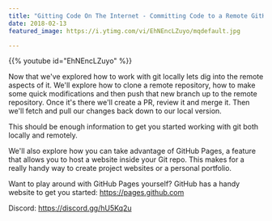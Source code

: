 ```yaml
---
title: "Gitting Code On The Internet - Committing Code to a Remote GitHub Server"
date: 2018-02-13
featured_image: https://i.ytimg.com/vi/EhNEncLZuyo/mqdefault.jpg

---
```


{{% youtube id="EhNEncLZuyo" %}}

Now that we've explored how to work with git locally lets dig into the remote aspects of it. We'll explore how to clone a remote repository, how to make some quick modifications and then push that new branch up to the remote repository. Once it's there we'll create a PR, review it and merge it. Then we'll fetch and pull our changes back down to our local version.

This should be enough information to get you started working with git both locally and remotely.

We'll also explore how you can take advantage of GitHub Pages, a feature that allows you to host a website inside your Git repo. This makes for a really handy way to create project websites or a personal portfolio.

Want to play around with GitHub Pages yourself? GitHub has a handy website to get you started: https://pages.github.com

Discord: https://discord.gg/hU5Kq2u